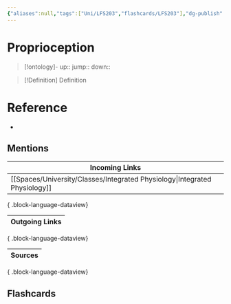 ```yaml
---
{"aliases":null,"tags":["Uni/LFS203","flashcards/LFS203"],"dg-publish":true,"permalink":"/cards/proprioception/","dgPassFrontmatter":true}
---
```


# Proprioception

> [!ontology]-
> up:: 
> jump:: 
> down:: 

> [!Definition] Definition

# Reference

- 

## Mentions

| Incoming Links                                                                |
| ----------------------------------------------------------------------------- |
| [[Spaces/University/Classes/Integrated Physiology\|Integrated Physiology]] |

{ .block-language-dataview}

| Outgoing Links |
| -------------- |

{ .block-language-dataview}

| Sources |
| ------- |

{ .block-language-dataview}

## Flashcards